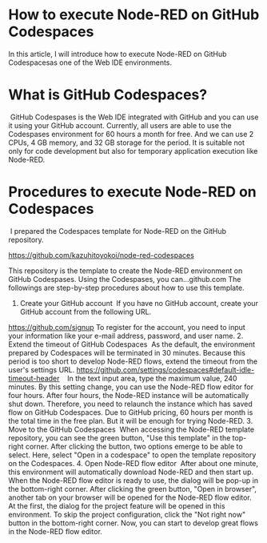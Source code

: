 # How to execute Node-RED on GitHub Codespaces
In this article, I will introduce how to execute Node-RED on GitHub Codespacesas one of the Web IDE environments.

# What is GitHub Codespaces?
 GitHub Codespases is the Web IDE integrated with GitHub and you can use it using your GitHub account. Currently, all users are able to use the Codespases environment for 60 hours a month for free. And we can use 2 CPUs, 4 GB memory, and 32 GB storage for the period. It is suitable not only for code development but also for temporary application execution like Node-RED.

# Procedures to execute Node-RED on Codespaces
 I prepared the Codespaces template for Node-RED on the GitHub repository.

https://github.com/kazuhitoyokoi/node-red-codespaces

This repository is the template to create the Node-RED environment on GitHub Codespases. Using the Codespases, you can…github.com
The followings are step-by-step procedures about how to use this template.

1. Create your GitHub account
 If you have no GitHub account, create your GitHub account from the following URL.

https://github.com/signup
To register for the account, you need to input your information like your e-mail address, password, and user name.
2. Extend the timeout of GitHub Codespaces
 As the default, the environment prepared by Codespaces will be terminated in 30 minutes. Because this period is too short to develop Node-RED flows, extend the timeout from the user's settings URL.
https://github.com/settings/codespaces#default-idle-timeout-header
 
 In the text input area, type the maximum value, 240 minutes.
By this setting change, you can use the Node-RED flow editor for four hours. After four hours, the Node-RED instance will be automatically shut down. Therefore, you need to relaunch the instance which has saved flow on GitHub Codespaces. Due to GitHub pricing, 60 hours per month is the total time in the free plan. But it will be enough for trying Node-RED.
3. Move to the GitHub Codespaces
 When accessing the Node-RED template repository, you can see the green button, "Use this template" in the top-right corner. After clicking the button, two options emerge to be able to select. Here, select "Open in a codespace" to open the template repository on the Codespaces.
4. Open Node-RED flow editor
 After about one minute, this environment will automatically download Node-RED and then start up. When the Node-RED flow editor is ready to use, the dialog will be pop-up in the bottom-right corner.
After clicking the green button, "Open in browser", another tab on your browser will be opened for the Node-RED flow editor. At the first, the dialog for the project feature will be opened in this environment. To skip the project configuration, click the "Not right now" button in the bottom-right corner.
Now, you can start to develop great flows in the Node-RED flow editor.
